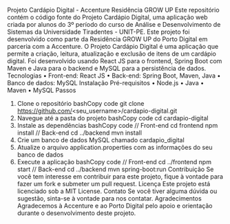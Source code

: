 Projeto Cardápio Digital - Accenture Residência GROW UP
Este repositório contém o código fonte do Projeto Cardápio Digital, uma aplicação web criada por alunos do 3º período do curso de Análise e Desenvolvimento de Sistemas da Universidade Tiradentes - UNIT-PE. Este projeto foi desenvolvido como parte da Residência GROW UP do Porto Digital em parceria com a Accenture.
O Projeto Cardápio Digital é uma aplicação que permite a criação, leitura, atualização e exclusão de itens de um cardápio digital. Foi desenvolvido usando React JS para o frontend, Spring Boot com Maven e Java para o backend e MySQL para a persistência de dados.
Tecnologias
•	Front-end: React JS
•	Back-end: Spring Boot, Maven, Java
•	Banco de dados: MySQL
Instalação
Pré-requisitos
•	Node.js
•	Java
•	Maven
•	MySQL
Passos
1.	Clone o repositório
bashCopy code
git clone https://github.com/<seu_username>/cardapio-digital.git 
2.	Navegue até a pasta do projeto
bashCopy code
cd cardapio-digital 
3.	Instale as dependências
bashCopy code
// Front-end cd frontend npm install // Back-end cd ../backend mvn install 
4.	Crie um banco de dados MySQL chamado cardapio_digital
5.	Atualize o arquivo application.properties com as informações do seu banco de dados
6.	Execute a aplicação
bashCopy code
// Front-end cd ../frontend npm start // Back-end cd ../backend mvn spring-boot:run 
Contribuição
Se você tem interesse em contribuir para este projeto, fique à vontade para fazer um fork e submeter um pull request.
Licença
Este projeto está licenciado sob a MIT License.
Contato
Se você tiver alguma dúvida ou sugestão, sinta-se à vontade para nos contatar.
Agradecimentos
Agradecemos à Accenture e ao Porto Digital pelo apoio e orientação durante o desenvolvimento deste projeto.

